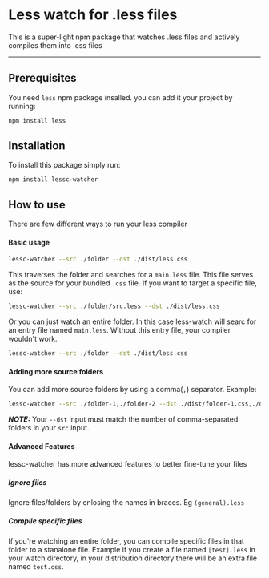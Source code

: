 # Less watch for .less files

This is a super-light npm package that watches .less files and actively compiles them into .css files

---

## Prerequisites

You need `less` npm package insalled. you can add it your project by running:

```bash
npm install less
```

## Installation

To install this package simply run:

```bash
npm install lessc-watcher
```

## How to use

There are few different ways to run your less compiler

#### Basic usage

```bash
lessc-watcher --src ./folder --dst ./dist/less.css
```

This traverses the folder and searches for a `main.less` file. This file serves as the source for your bundled `.css` file. If you want to target a specific file, use:

```bash
lessc-watcher --src ./folder/src.less --dst ./dist/less.css
```

Or you can just watch an entire folder. In this case less-watch will searc for an entry file named `main.less`. Without this entry file, your compiler wouldn't work.

```bash
lessc-watcher --src ./folder --dst ./dist/less.css
```

#### Adding more source folders

You can add more source folders by using a comma(`,`) separator. Example:

```bash
lessc-watcher --src ./folder-1,./folder-2 --dst ./dist/folder-1.css,./dist/folder-2.css
```

**_NOTE:_** Your `--dst` input must match the number of comma-separated folders in your `src` input.

#### Advanced Features

lessc-watcher has more advanced features to better fine-tune your files

##### Ignore files

Ignore files/folders by enlosing the names in braces. Eg `(general).less`

##### Compile specific files

If you're watching an entire folder, you can compile specific files in that folder to a stanalone file. Example if you create a file named `[test].less` in your watch directory, in your distribution directory there will be an extra file named `test.css`.
